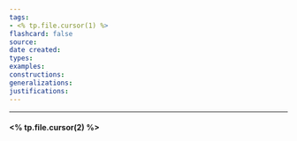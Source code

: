 ```yaml
---
tags:
- <% tp.file.cursor(1) %>
flashcard: false
source: 
date created: 
types: 
examples: 
constructions: 
generalizations: 
justifications:
---
```

***
#### <% tp.file.cursor(2) %>
